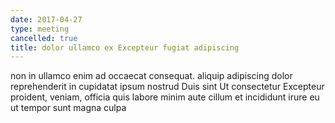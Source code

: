 ```yaml
---
date: 2017-04-27
type: meeting
cancelled: true
title: dolor ullamco ex Excepteur fugiat adipiscing
---
```

non in ullamco enim ad occaecat consequat. aliquip adipiscing dolor reprehenderit in cupidatat ipsum nostrud Duis sint Ut consectetur Excepteur proident, veniam, officia quis labore minim aute cillum et incididunt irure eu ut tempor sunt magna culpa